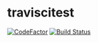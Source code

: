 # traviscitest
[![CodeFactor](https://www.codefactor.io/repository/github/nikita03565/traviscitest/badge)](https://www.codefactor.io/repository/github/nikita03565/traviscitest)
[![Build Status](https://travis-ci.com/nikita03565/traviscitest.svg?branch=master)](https://travis-ci.com/nikita03565/traviscitest) 
